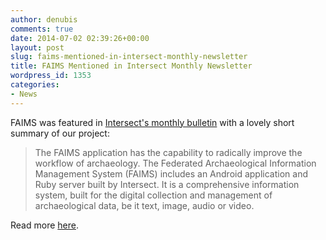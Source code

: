 ```yaml
---
author: denubis
comments: true
date: 2014-07-02 02:39:26+00:00
layout: post
slug: faims-mentioned-in-intersect-monthly-newsletter
title: FAIMS Mentioned in Intersect Monthly Newsletter
wordpress_id: 1353
categories:
- News
---
```


FAIMS was featured in [Intersect's monthly bulletin](http://us6.campaign-archive2.com/?u=0df21d4c9bdcffd9a3364549a&id=efb6bc8b95&e=d01e51a0a8) with a lovely short summary of our project:

<blockquote>The FAIMS application has the capability to radically improve the workflow of archaeology. The Federated Archaeological Information Management System (FAIMS) includes an Android application and Ruby server built by Intersect. It is a comprehensive information system, built for the digital collection and management of archaeological data, be it text, image, audio or video.</blockquote>

Read more [here](http://us6.campaign-archive2.com/?u=0df21d4c9bdcffd9a3364549a&id=efb6bc8b95&e=d01e51a0a8).
